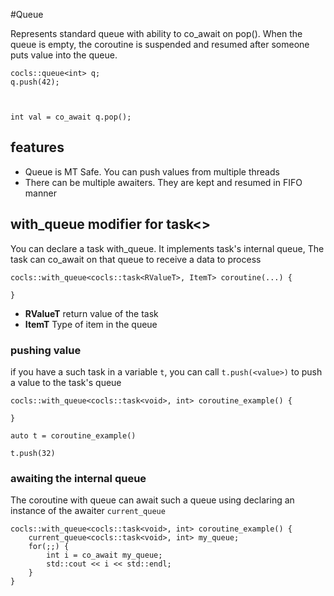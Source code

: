 #Queue

Represents standard queue with ability to co_await on pop(). When the queue is empty, the coroutine is suspended and resumed after someone puts value into the queue.

```
cocls::queue<int> q;
q.push(42);



int val = co_await q.pop();
```

## features

* Queue is MT Safe. You can push values from multiple threads
* There can be multiple awaiters. They are kept and resumed in FIFO manner



## with_queue modifier for task<>

You can declare a task with_queue. It implements task's internal queue, The task can co_await on that queue to receive a data to process

```
cocls::with_queue<cocls::task<RValueT>, ItemT> coroutine(...) {

}
```

* **RValueT** return value of the task
* **ItemT** Type of item in the queue


### pushing value

if you have a such task in a variable `t`, you can call `t.push(<value>)` to push a value to the task's queue

```
cocls::with_queue<cocls::task<void>, int> coroutine_example() {

}

auto t = coroutine_example()

t.push(32)
```

### awaiting the internal queue

The coroutine with queue can await such a queue using declaring an instance of the awaiter `current_queue`

```
cocls::with_queue<cocls::task<void>, int> coroutine_example() {
    current_queue<cocls::task<void>, int> my_queue;
    for(;;) {
        int i = co_await my_queue;
        std::cout << i << std::endl;
    }
}
```

